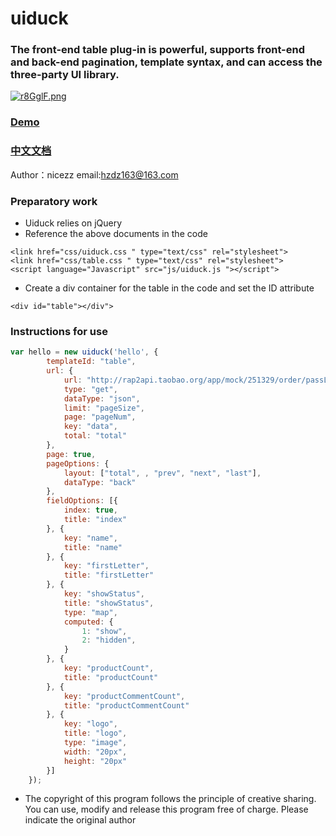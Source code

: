 # uiduck
### The front-end table plug-in is powerful, supports front-end and back-end pagination, template syntax, and can access the three-party UI library. <br>
[![r8GglF.png](https://s3.ax1x.com/2020/12/17/r8GglF.png)](https://imgchr.com/i/r8GglF)
### [Demo](https://nicez2.github.io/uiduck/index.html)
### [中文文档](https://github.com/nicez2/uiduck/blob/master/readme-cn.md)<br>
 Author：nicezz  email:hzdz163@163.com <br>
### Preparatory work
- Uiduck relies on jQuery
- Reference the above documents in the code
````
<link href="css/uiduck.css " type="text/css" rel="stylesheet">
<link href="css/table.css " type="text/css" rel="stylesheet">
<script language="Javascript" src="js/uiduck.js "></script">
````
- Create a div container for the table in the code and set the ID attribute
````
<div id="table"></div">
````
### Instructions for use
````javascript
var hello = new uiduck('hello', {
		templateId: "table",
		url: {
			url: "http://rap2api.taobao.org/app/mock/251329/order/passList",
			type: "get",
			dataType: "json",
			limit: "pageSize",
			page: "pageNum",
			key: "data",
			total: "total"
		},
		page: true,
		pageOptions: {
			layout: ["total", , "prev", "next", "last"],
			dataType: "back"
		},
		fieldOptions: [{
			index: true,
			title: "index"
		}, {
			key: "name",
			title: "name"
		}, {
			key: "firstLetter",
			title: "firstLetter"
		}, {
			key: "showStatus",
			title: "showStatus",
			type: "map",
			computed: {
				1: "show",
				2: "hidden",
			}
		}, {
			key: "productCount",
			title: "productCount"
		}, {
			key: "productCommentCount",
			title: "productCommentCount"
		}, {
			key: "logo",
			title: "logo",
			type: "image",
			width: "20px",
			height: "20px"
		}]
	});
````
* The copyright of this program follows the principle of creative sharing. You can use, modify and release this program free of charge. Please indicate the original author
